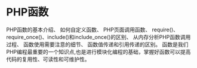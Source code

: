# PHP函数

PHP函数的基本介绍、
如何自定义函数、
PHP页面调用函数、
require()、require_once()、include()和include_once()的区别、
从内存分析PHP函数调用过程、
函数使用需要注意的细节、
函数值传递和引用传递的区别。
函数是我们PHP编程最重要的一个知识点,也是进行模块化编程的基础，掌握好函数可以提高代码的复用性、可读性和可维护性。
